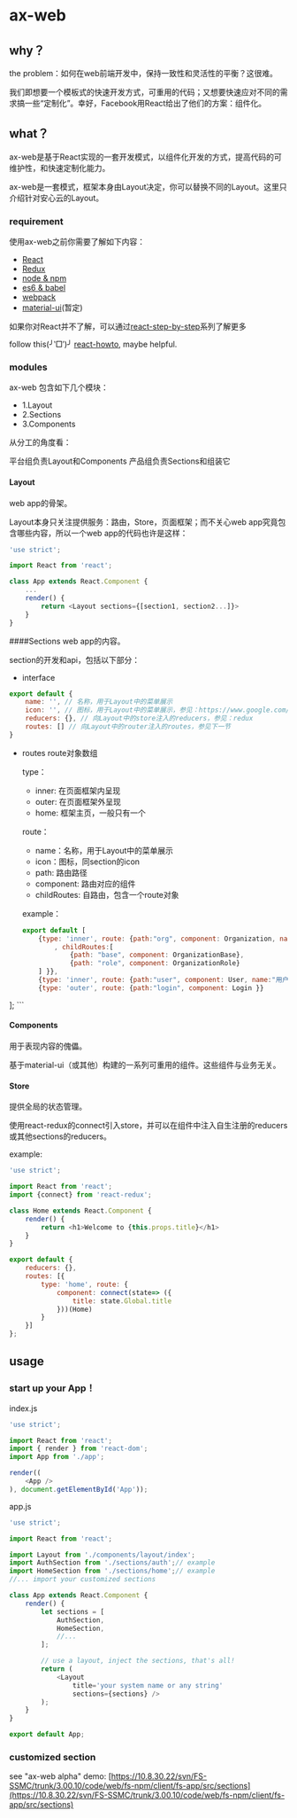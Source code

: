 #	ax-web

## why？
the problem：如何在web前端开发中，保持一致性和灵活性的平衡？这很难。

我们即想要一个模板式的快速开发方式，可重用的代码；又想要快速应对不同的需求搞一些“定制化”。幸好，Facebook用React给出了他们的方案：组件化。

## what？
ax-web是基于React实现的一套开发模式，以组件化开发的方式，提高代码的可维护性，和快速定制化能力。

ax-web是一套模式，框架本身由Layout决定，你可以替换不同的Layout。这里只介绍针对安心云的Layout。

###	requirement
使用ax-web之前你需要了解如下内容：

-	[React](http://facebook.github.io/react/)
-	[Redux](http://redux.js.org/)
-	[node & npm](https://nodejs.org/en/)
-	[es6 & babel](https://babeljs.io/)
-	[webpack](https://webpack.github.io/)
-	[material-ui](http://www.material-ui.com/)(暂定)

如果你对React并不了解，可以通过[react-step-by-step](react-step-by-step)系列了解更多

follow this(╯‵□′)╯ [react-howto](https://github.com/petehunt/react-howto), maybe helpful. 

### modules
ax-web 包含如下几个模块：

-	1.Layout
-	2.Sections
-	3.Components

从分工的角度看：

平台组负责Layout和Components
产品组负责Sections和组装它

#### Layout
web app的骨架。

Layout本身只关注提供服务：路由，Store，页面框架；而不关心web app究竟包含哪些内容，所以一个web app的代码也许是这样：
``` javascript
'use strict';

import React from 'react';

class App extends React.Component {
	...
	render() {
		return <Layout sections={[section1, section2...]}>
	}
}
```

####Sections
web app的内容。

section的开发和api，包括以下部分：

-	interface
``` javascript
export default {
	name: '', // 名称，用于Layout中的菜单展示
	icon: '', // 图标，用于Layout中的菜单展示，参见：https://www.google.com/design/icons/
	reducers: {}, // 向Layout中的store注入的reducers，参见：redux
	routes: [] // 向Layout中的router注入的routes，参见下一节
}
```
-	routes
route对象数组

	type：
	- inner: 在页面框架内呈现
	- outer: 在页面框架外呈现
	- home: 框架主页，一般只有一个  

	route：
	- name：名称，用于Layout中的菜单展示
	- icon：图标，同section的icon
	- path: 路由路径
	- component: 路由对应的组件
	- childRoutes: 自路由，包含一个route对象
	
	example：
	``` javascript
	export default [
	    {type: 'inner', route: {path:"org", component: Organization, name:"组织管理", icon:"group"
		    , childRoutes:[
		        {path: "base", component: OrganizationBase},
		        {path: "role", component: OrganizationRole}
	    ] }},
	    {type: 'inner', route: {path:"user", component: User, name:"用户管理", icon:"person" }},
	    {type: 'outer', route: {path:"login", component: Login }}
];
	```

#### Components
用于表现内容的傀儡。

基于material-ui（或其他）构建的一系列可重用的组件。这些组件与业务无关。

#### Store
提供全局的状态管理。

使用react-redux的connect引入store，并可以在组件中注入自生注册的reducers或其他sections的reducers。

example:
```javascript
'use strict';

import React from 'react';
import {connect} from 'react-redux';

class Home extends React.Component {
    render() {
        return <h1>Welcome to {this.props.title}</h1>
    }
}

export default {
    reducers: {},
    routes: [{
        type: 'home', route: {
            component: connect(state=> ({
                title: state.Global.title
            }))(Home)
        }
    }]
};
```

## usage

### start up your App！
index.js
```	javascript
'use strict';

import React from 'react';
import { render } from 'react-dom';
import App from './app';

render((
    <App />
), document.getElementById('App'));
```

app.js
``` javascript
'use strict';

import React from 'react';

import Layout from './components/layout/index';
import AuthSection from './sections/auth';// example
import HomeSection from './sections/home';// example
//... import your customized sections

class App extends React.Component {
    render() {
        let sections = [
            AuthSection,
            HomeSection,
            //...
        ];

		// use a layout, inject the sections, that's all!
        return (
            <Layout 
	            title='your system name or any string' 
	            sections={sections} />
        );
    }
}

export default App;

```

### customized section

see "ax-web alpha" demo:
[https://10.8.30.22/svn/FS-SSMC/trunk/3.00.10/code/web/fs-npm/client/fs-app/src/sections](https://10.8.30.22/svn/FS-SSMC/trunk/3.00.10/code/web/fs-npm/client/fs-app/src/sections)


